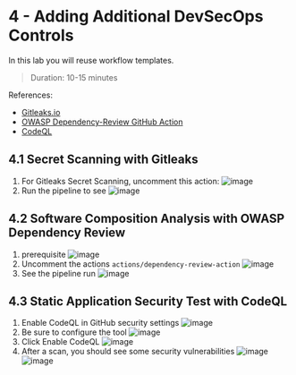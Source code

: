 # 4 - Adding Additional DevSecOps Controls
In this lab you will reuse workflow templates.
> Duration: 10-15 minutes

References:
- [Gitleaks.io](https://gitleaks.io/)
- [OWASP Dependency-Review GitHub Action](https://github.com/actions/dependency-review-action)
- [CodeQL](https://codeql.github.com/)

## 4.1 Secret Scanning with Gitleaks

1. For Gitleaks Secret Scanning, uncomment this action:
![image](https://github.com/devopsshield/devsecops-workshop/assets/112144174/0894fb96-77a9-4d16-96ac-b17a20d325f6)
1. Run the pipeline to see
![image](https://github.com/devopsshield/devsecops-workshop/assets/112144174/db223fc0-ce46-422a-a564-04aa9573dc4a)

## 4.2 Software Composition Analysis with OWASP Dependency Review

1. prerequisite
![image](https://github.com/devopsshield/devsecops-workshop/assets/112144174/6a37ed61-fb3e-4a64-adc6-1d9d64e1b51b)
1. Uncomment the actions ```actions/dependency-review-action```
![image](https://github.com/devopsshield/devsecops-workshop/assets/112144174/8b01c834-a9a5-4316-b2f8-0575828b5dc4)
1. See the pipeline run
![image](https://github.com/devopsshield/devsecops-workshop/assets/112144174/5a573256-dd04-4783-b91d-18e3016595da)

## 4.3 Static Application Security Test with CodeQL

1. Enable CodeQL in GitHub security settings
![image](https://github.com/devopsshield/devsecops-workshop/assets/112144174/49a1f30a-7485-4454-bf38-385d19660d32)
3. Be sure to configure the tool
![image](https://github.com/devopsshield/devsecops-workshop/assets/112144174/c2f5d15e-35dc-408c-9a34-bee0a70647e7)
4. Click Enable CodeQL
![image](https://github.com/devopsshield/devsecops-workshop/assets/112144174/d21d21dd-a839-4665-8807-9836172fcc1c)
6. After a scan, you should see some security vulnerabilities
![image](https://github.com/devopsshield/devsecops-workshop/assets/112144174/7bf6aeb6-5f64-4498-ab76-a166bb86c551)
![image](https://github.com/devopsshield/devsecops-workshop/assets/112144174/d74ea483-e82e-4dcc-aae0-6bab275487d7)

